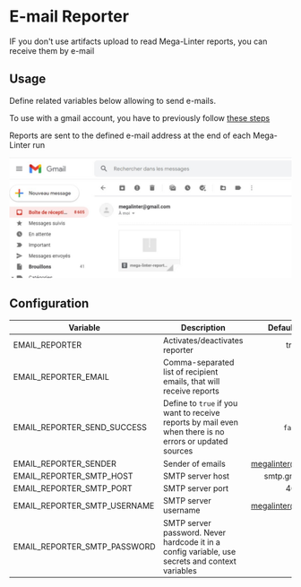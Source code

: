 # E-mail Reporter

IF you don't use artifacts upload to read Mega-Linter reports, you can receive them by e-mail

## Usage

Define related variables below allowing to send e-mails.

To use with a gmail account, you have to previously follow [these steps](https://stackabuse.com/how-to-send-emails-with-gmail-using-python/#authenticating-with-gmail)

Reports are sent to the defined e-mail address at the end of each Mega-Linter run

![Screenshot](../assets/images/EmailReporter_1.jpg)

## Configuration

| Variable | Description | Default value |
| ----------------- | -------------- | :--------------: |
| EMAIL_REPORTER | Activates/deactivates reporter | true |
| EMAIL_REPORTER_EMAIL | Comma-separated list of recipient emails, that will receive reports |  |
| EMAIL_REPORTER_SEND_SUCCESS | Define to `true` if you want to receive reports by mail even when there is no errors or updated sources | `false` |
| EMAIL_REPORTER_SENDER | Sender of emails | megalinter@gmail.com |
| EMAIL_REPORTER_SMTP_HOST | SMTP server host | smtp.gmail.com |
| EMAIL_REPORTER_SMTP_PORT | SMTP server port | 465 |
| EMAIL_REPORTER_SMTP_USERNAME | SMTP server username | megalinter@gmail.com |
| EMAIL_REPORTER_SMTP_PASSWORD | SMTP server password. Never hardcode it in a config variable, use secrets and context variables |  |
